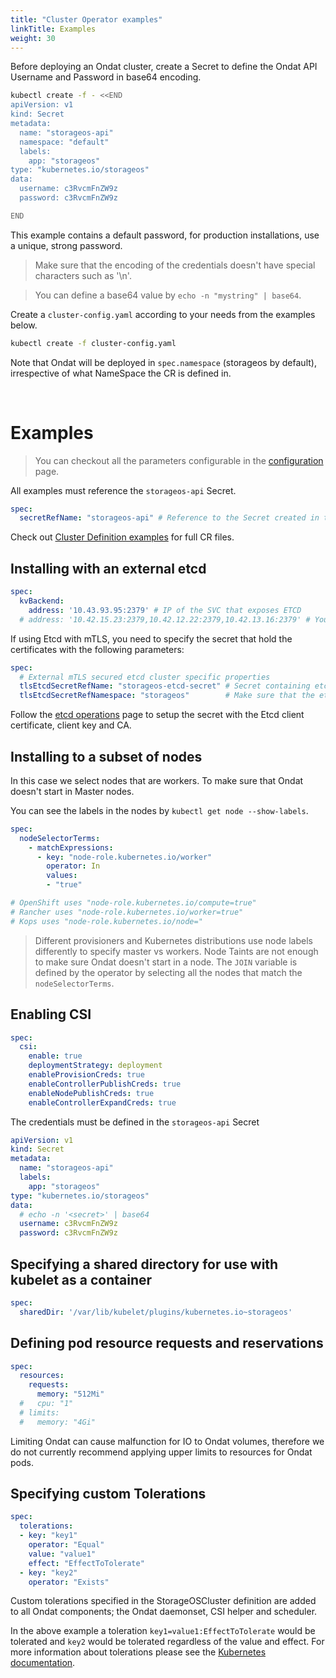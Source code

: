 ```yaml
---
title: "Cluster Operator examples"
linkTitle: Examples
weight: 30
---
```


Before deploying an Ondat cluster, create a Secret to define the Ondat
API Username and Password in base64 encoding.

```bash
kubectl create -f - <<END
apiVersion: v1
kind: Secret
metadata:
  name: "storageos-api"
  namespace: "default"
  labels:
    app: "storageos"
type: "kubernetes.io/storageos"
data:
  username: c3RvcmFnZW9z
  password: c3RvcmFnZW9z

END
```

This example contains a default password, for production installations, use a
unique, strong password.

> Make sure that the encoding of the credentials doesn't have special characters such as '\n'.

> You can define a base64 value by `echo -n "mystring" | base64`.

Create a `cluster-config.yaml` according to your needs from the examples below.

```bash
kubectl create -f cluster-config.yaml
```

Note that Ondat will be deployed in `spec.namespace` (storageos by
default), irrespective of what NameSpace the CR is defined in.

&nbsp; <!-- this is a blank line -->

# Examples

> You can checkout all the parameters configurable in the
> [configuration](/docs/reference/cluster-operator/configuration)
> page.

All examples must reference the `storageos-api` Secret.

```yaml
spec:
  secretRefName: "storageos-api" # Reference to the Secret created in the previous step
```

Check out [Cluster Definition
examples](https://github.com/storageos/deploy/tree/master/k8s/deploy-storageos/cluster-operator/examples) for full CR files.

## Installing with an external etcd

```yaml
spec:
  kvBackend:
    address: '10.43.93.95:2379' # IP of the SVC that exposes ETCD
  # address: '10.42.15.23:2379,10.42.12.22:2379,10.42.13.16:2379' # You can specify individual IPs of the etcd servers
```

If using Etcd with mTLS, you need to specify the secret that hold the
certificates with the following parameters:

```yaml
spec:
  # External mTLS secured etcd cluster specific properties
  tlsEtcdSecretRefName: "storageos-etcd-secret" # Secret containing etcd client certificates
  tlsEtcdSecretRefNamespace: "storageos"        # Make sure that the etcd secret is in the same NS as the Ondat cluster
```

Follow the [etcd operations](/docs/operations/etcd/storageos-secret-info) page to setup the
secret with the Etcd client certificate, client key and CA.

## Installing to a subset of nodes

In this case we select nodes that are workers. To make sure that Ondat doesn't start in Master nodes.

You can see the labels in the nodes by `kubectl get node --show-labels`.

```yaml
spec:
  nodeSelectorTerms:
    - matchExpressions:
      - key: "node-role.kubernetes.io/worker"
        operator: In
        values:
        - "true"

# OpenShift uses "node-role.kubernetes.io/compute=true"
# Rancher uses "node-role.kubernetes.io/worker=true"
# Kops uses "node-role.kubernetes.io/node="
```

> Different provisioners and Kubernetes distributions use node labels
> differently to specify master vs workers. Node Taints are not enough to
> make sure Ondat doesn't start in a node. The `JOIN` variable is defined
> by the operator by selecting all the nodes that match the `nodeSelectorTerms`.

## Enabling CSI

```yaml
spec:
  csi:
    enable: true
    deploymentStrategy: deployment
    enableProvisionCreds: true
    enableControllerPublishCreds: true
    enableNodePublishCreds: true
    enableControllerExpandCreds: true
```

The credentials must be defined in the `storageos-api` Secret

```yaml
apiVersion: v1
kind: Secret
metadata:
  name: "storageos-api"
  labels:
    app: "storageos"
type: "kubernetes.io/storageos"
data:
  # echo -n '<secret>' | base64
  username: c3RvcmFnZW9z
  password: c3RvcmFnZW9z

```

## Specifying a shared directory for use with kubelet as a container

```yaml
spec:
  sharedDir: '/var/lib/kubelet/plugins/kubernetes.io~storageos'
```

## Defining pod resource requests and reservations

```yaml
spec:
  resources:
    requests:
      memory: "512Mi"
  #   cpu: "1"
  # limits:
  #   memory: "4Gi"
```

Limiting Ondat can cause malfunction for IO to Ondat volumes, therefore
we do not currently recommend applying upper limits to resources for Ondat
pods.

## Specifying custom Tolerations

```yaml
spec:
  tolerations:
  - key: "key1"
    operator: "Equal"
    value: "value1"
    effect: "EffectToTolerate"
  - key: "key2"
    operator: "Exists"
```

Custom tolerations specified in the StorageOSCluster definition are added to
all Ondat components; the Ondat daemonset, CSI helper and scheduler.

In the above example a toleration `key1=value1:EffectToTolerate` would be
tolerated and `key2` would be tolerated regardless of the value and effect. For
more information about tolerations please see the [Kubernetes
documentation](https://kubernetes.io/docs/concepts/scheduling-eviction/taint-and-toleration/).
